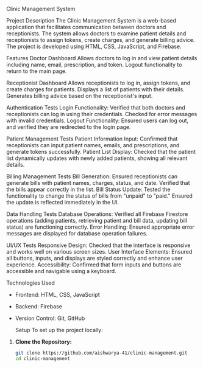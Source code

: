 Clinic Management System

Project Description
The Clinic Management System is a web-based application that facilitates communication between doctors and receptionists. The system allows doctors to examine patient details and receptionists to assign tokens, create charges, and generate billing advice. The project is developed using HTML, CSS, JavaScript, and Firebase.


Features
Doctor Dashboard
Allows doctors to log in and view patient details including name, email, prescription, and token.
Logout functionality to return to the main page.


Receptionist Dashboard
Allows receptionists to log in, assign tokens, and create charges for patients.
Displays a list of patients with their details.
Generates billing advice based on the receptionist's input.

Authentication Tests
Login Functionality: Verified that both doctors and receptionists can log in using their credentials. Checked for error messages with invalid credentials.
Logout Functionality: Ensured users can log out, and verified they are redirected to the login page.


Patient Management Tests
Patient Information Input: Confirmed that receptionists can input patient names, emails, and prescriptions, and generate tokens successfully.
Patient List Display: Checked that the patient list dynamically updates with newly added patients, showing all relevant details.


Billing Management Tests
Bill Generation: Ensured receptionists can generate bills with patient names, charges, status, and date. Verified that the bills appear correctly in the list.
Bill Status Update: Tested the functionality to change the status of bills from "unpaid" to "paid." Ensured the update is reflected immediately in the UI.


Data Handling Tests
Database Operations: Verified all Firebase Firestore operations (adding patients, retrieving patient and bill data, updating bill status) are functioning correctly.
Error Handling: Ensured appropriate error messages are displayed for database operation failures.


UI/UX Tests
Responsive Design: Checked that the interface is responsive and works well on various screen sizes.
User Interface Elements: Ensured all buttons, inputs, and displays are styled correctly and enhance user experience.
Accessibility: Confirmed that form inputs and buttons are accessible and navigable using a keyboard.

Technologies Used
- Frontend: HTML, CSS, JavaScript
- Backend: Firebase
- Version Control: Git, GitHub

  Setup
To set up the project locally:

1. **Clone the Repository:**
   ```bash
   git clone https://github.com/aishwarya-41/clinic-management.git
   cd clinic-management
